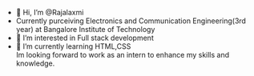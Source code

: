 - 👋 Hi, I’m @Rajalaxmi
- Currently purceiving Electronics and Communication Engineering(3rd year) at Bangalore Institute of Technology
- 👀 I’m interested in Full stack development
- 🌱 I’m currently learning HTML,CSS
<br>Im looking forward to work as an intern to enhance my skills and knowledge.</br>
<!---
Rajalaxm/Rajalaxm is a ✨ special ✨ repository because its `README.md` (this file) appears on your GitHub profile.
You can click the Preview link to take a look at your changes.
--->
